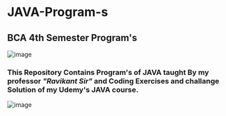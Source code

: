 # JAVA-Program-s
## BCA 4th Semester Program's
![image](https://user-images.githubusercontent.com/77437944/208276007-d3b14464-3fec-4648-9142-c7735342265b.png)
### This Repository Contains Program's of JAVA taught By my professor *"Ravikant Sir"* and Coding Exercises and challange Solution of my Udemy's JAVA course.
![image](https://user-images.githubusercontent.com/77437944/208276242-b1830800-8e93-4bb8-a1fe-88e1aa7873ca.png)
